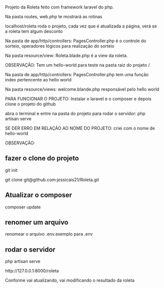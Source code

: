 Projeto da Roleta feito com framework laravel do php.

Na pasta routes,
web.php te mostrará as rotinas

localhost/roleta roda o projeto, cada vez que é atualizada a página, verá se a roleta tem algum desconto

Na pasta de app/http/controllers:
PagesController.php é o controle do sorteio, operadores lógicos para realização do sorteio

Na pasta resource/view:
Roleta.blade.php é a view da roleta. 

OBSERVAÇÃO:
Tem um hello-world para teste na pasta raiz do projeto /

Na pasta de app/http/controllers:
PagesController.php tem uma função index pertencente ao hello world

Na pasta resource/views: 
welcome.blande.php responsável pelo hello world

PARA FUNCIONAR O PROJETO:
Instalar o laravel e o composer e depois clone o projeto do github

abra o terminal e entre na pasta do projeto para rodar o servidor: 
php artisan serve

SE DER ERRO EM RELAÇÃO AO NOME DO PROJETO:
criei com o nome de hello-world

OBSERVAÇÃO:
<h2>fazer o clone do projeto</h2>
<p>git init</p>
<p>git clone git@github.com:jessicais21/Roleta.git</p>

<h2>Atualizar o composer</h2>
<p>composer update</p>

<h2>renomer um arquivo</h2>
<p>renomear o arquivo .env.exemplo para .env</p>

<h2>rodar o servidor</h2>
<p>php artisan serve</p>
<p>http://127.0.0.1:8000/roleta</p>
<p>Conforme vai atualizando, vai modificando o resultado da roleta</p>
